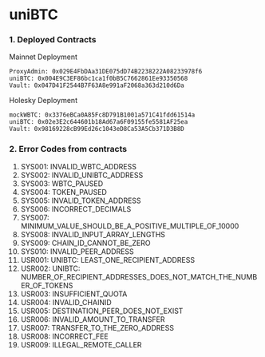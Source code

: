# uniBTC

### 1. Deployed Contracts
Mainnet Deployment
```
ProxyAdmin: 0x029E4FbDAa31DE075dD74B2238222A08233978f6
uniBTC: 0x004E9C3EF86bc1ca1f0bB5C7662861Ee93350568
Vault: 0x047D41F2544B7F63A8e991aF2068a363d210d6Da
```
Holesky Deployment
```
mockWBTC: 0x3376eBCa0A85Fc8D791B1001a571C41fdd61514a
uniBTC: 0x02e3E2c644601b18Ad67a6F09155fe5581AF25ea
Vault: 0x98169228cB99Ed26c1043eD8Ca53A5Cb371D3B8D
```

### 2. Error Codes from contracts
1. SYS001: INVALID_WBTC_ADDRESS
1. SYS002: INVALID_UNIBTC_ADDRESS
1. SYS003: WBTC_PAUSED
1. SYS004: TOKEN_PAUSED
1. SYS005: INVALID_TOKEN_ADDRESS
1. SYS006: INCORRECT_DECIMALS
1. SYS007: MINIMUM_VALUE_SHOULD_BE_A_POSITIVE_MULTIPLE_OF_10000
1. SYS008: INVALID_INPUT_ARRAY_LENGTHS
1. SYS009: CHAIN_ID_CANNOT_BE_ZERO
1. SYS010: INVALID_PEER_ADDRESS
1. USR001: UNIBTC: LEAST_ONE_RECIPIENT_ADDRESS
1. USR002: UNIBTC: NUMBER_OF_RECIPIENT_ADDRESSES_DOES_NOT_MATCH_THE_NUMBER_OF_TOKENS
1. USR003: INSUFFICIENT_QUOTA
1. USR004: INVALID_CHAINID
1. USR005: DESTINATION_PEER_DOES_NOT_EXIST
1. USR006: INVALID_AMOUNT_TO_TRANSFER
1. USR007: TRANSFER_TO_THE_ZERO_ADDRESS
1. USR008: INCORRECT_FEE
1. USR009: ILLEGAL_REMOTE_CALLER